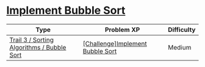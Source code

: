 # [Implement Bubble Sort](https://www.codetree.ai/trails/complete/curated-cards/challenge-implement-bubble-sort)

|Type|Problem XP|Difficulty|
|---|---|---|
|[Trail 3 / Sorting Algorithms / Bubble Sort](https://www.codetree.ai/trail-info/novice-high/)|[[Challenge]Implement Bubble Sort](https://www.codetree.ai/trails/complete/curated-cards/challenge-implement-bubble-sort/)|Medium|

